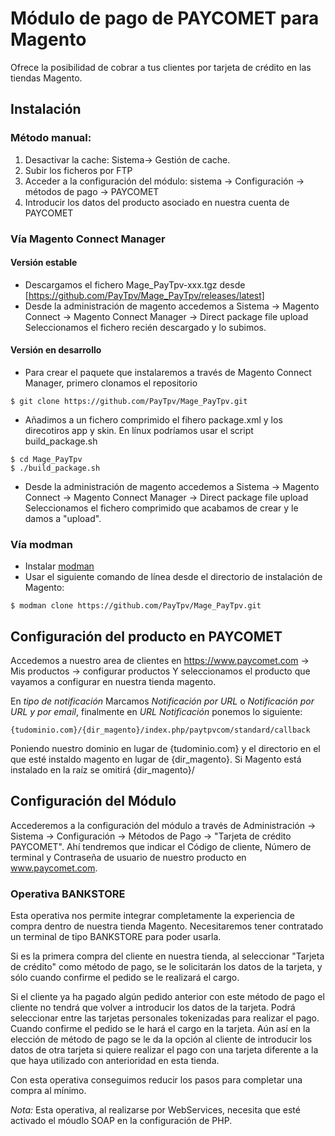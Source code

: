 # Módulo de pago de PAYCOMET para Magento


Ofrece la posibilidad de cobrar a tus clientes por tarjeta de crédito en las tiendas Magento.


## Instalación
 
### Método manual:
 
1. Desactivar la cache: Sistema-> Gestión de cache.
2. Subir los ficheros por FTP
3. Acceder a la configuración del módulo: sistema -> Configuración -> métodos de pago -> PAYCOMET
4. Introducir los datos del producto asociado en nuestra cuenta de PAYCOMET

### Vía Magento Connect Manager
#### Versión estable
- Descargamos el fichero Mage_PayTpv-xxx.tgz desde [https://github.com/PayTpv/Mage_PayTpv/releases/latest] 
- Desde la administración de magento accedemos a Sistema -> Magento Connect -> Magento Connect Manager -> Direct package file upload Seleccionamos el fichero recién descargado y lo subimos.

#### Versión en desarrollo
- Para crear el paquete que instalaremos a través de Magento Connect Manager, primero clonamos el repositorio
```  shell-script
$ git clone https://github.com/PayTpv/Mage_PayTpv.git
```
- Añadimos a un fichero comprimido el fihero package.xml y los direcotiros app y skin. En línux podríamos usar el script build_package.sh
```  shell-script
$ cd Mage_PayTpv
$ ./build_package.sh
```   
- Desde la administración de magento accedemos a Sistema -> Magento Connect -> Magento Connect Manager -> Direct package file upload Seleccionamos el fichero comprimido que acabamos de crear y le damos a "upload".
  
### Vía modman
- Instalar [modman](https://github.com/colinmollenhour/modman)
- Usar el siguiente comando de línea desde el directorio de instalación de Magento:
```
$ modman clone https://github.com/PayTpv/Mage_PayTpv.git
```

## Configuración del producto en PAYCOMET

Accedemos a nuestro area de clientes en https://www.paycomet.com → Mis productos → configurar productos Y seleccionamos el producto que vayamos a configurar en nuestra tienda magento.

En _tipo de notificación_ Marcamos _Notificación por URL_ o _Notificación por URL y por email_, finalmente en _URL Notificación_ ponemos lo siguiente:
```
{tudominio.com}/{dir_magento}/index.php/paytpvcom/standard/callback
```

Poniendo nuestro dominio en lugar de {tudominio.com} y el directorio en el que esté instaldo magento en lugar de {dir_magento}. Si Magento está instalado en la raíz se omitirá {dir_magento}/ 

## Configuración del Módulo

Accederemos a la configuración del módulo a través de Administración → Sistema → Configuración → Métodos de Pago → "Tarjeta de crédito PAYCOMET". Ahí tendremos que indicar el Código de cliente, Número de terminal y Contraseña de usuario de nuestro producto en www.paycomet.com.


### Operativa BANKSTORE

Esta operativa nos permite integrar completamente la experiencia de compra dentro de nuestra tienda Magento. Necesitaremos tener contratado un terminal de tipo BANKSTORE para poder usarla.
    
Si es la primera compra del cliente en nuestra tienda, al seleccionar "Tarjeta de crédito" como método de pago, se le solicitarán los datos de la tarjeta, y sólo cuando confirme el pedido se le realizará el cargo.
  
Si el cliente ya ha pagado algún pedido anterior con este método de pago el cliente no tendrá que volver a introducir los datos de la tarjeta. Podrá seleccionar entre las tarjetas personales tokenizadas para realizar el pago. Cuando confirme el pedido se le hará el cargo en la tarjeta. Aún así en la elección de método de pago se le da la opción al cliente de introducir los datos de otra tarjeta si quiere realizar el pago con una tarjeta diferente a la que haya utilizado con anterioridad en esta tienda.
  
Con esta operativa conseguimos reducir los pasos para completar una compra al mínimo.

*Nota:* Esta operativa, al realizarse por WebServices, necesita que esté activado el móudlo SOAP en la configuración de PHP.
